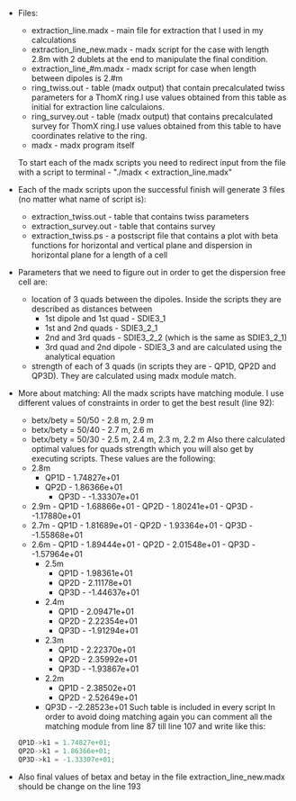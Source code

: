 * Files:
  * extraction_line.madx - main file for extraction that I used in my calculations
  * extraction_line_new.madx - madx script for the case with length 2.8m with 2 dublets at the end
                                  to manipulate the final condition.
  * extraction_line_#m.madx - madx script for case when length between dipoles is 2.#m
  * ring_twiss.out - table (madx output) that contain precalculated twiss parameters for a ThomX ring.I use values obtained from this table as initial for extraction line calculaions.
  * ring_survey.out         - table (madx output) that contains precalculated survey for ThomX ring.I use values obtained from this table to have coordinates relative to the ring.
  * madx - madx program itself

  To start each of the madx scripts you need to redirect input from the file with a script to terminal -  "./madx < extraction_line.madx"

* Each of the madx scripts upon the successful finish will generate 3 files (no matter what name of script is):
  * extraction_twiss.out - table that contains twiss parameters
  * extraction_survey.out - table that contains survey
  * extraction_twiss.ps - a postscript file that contains a plot with beta functions for horizontal and vertical plane and dispersion in horizontal plane for a length of a cell

* Parameters that we need to figure out in order to get the dispersion free cell are:
  * location of 3 quads between the dipoles.
    Inside the scripts they are described as distances between
    * 1st dipole and 1st quad - SDIE3_1
    * 1st and 2nd quads       - SDIE3_2_1
    * 2nd and 3rd quads       - SDIE3_2_2 (which is the same as SDIE3_2_1)
    * 3rd quad and 2nd dipole - SDIE3_3
      and are calculated using the analytical equation
  * strength of each of 3 quads (in scripts they are - QP1D, QP2D and QP3D).
    They are calculated using madx module match.

* More about matching:
  All the madx scripts have matching module. I use different values of constraints in order to get the best result (line 92):
  * betx/bety = 50/50 - 2.8 m, 2.9 m
  * betx/bety = 50/40 - 2.7 m, 2.6 m
  * betx/bety = 50/30 - 2.5 m, 2.4 m, 2.3 m, 2.2 m
  Also there calculated optimal values for quads strength which you will also get by executing scripts. These values are the following:
  * 2.8m
    - QP1D - 1.74827e+01
    - QP2D - 1.86366e+01
		- QP3D - -1.33307e+01
  * 2.9m
		- QP1D - 1.68866e+01
		- QP2D - 1.80241e+01
		- QP3D - -1.17880e+01
  * 2.7m
		- QP1D - 1.81689e+01
		- QP2D - 1.93364e+01
		- QP3D - -1.55868e+01
  * 2.6m
		- QP1D - 1.89444e+01
		- QP2D - 2.01548e+01
		- QP3D - -1.57964e+01
	* 2.5m
		- QP1D - 1.98361e+01
		- QP2D - 2.11178e+01
		- QP3D - -1.44637e+01
	* 2.4m
		- QP1D - 2.09471e+01
		- QP2D - 2.22354e+01
		- QP3D - -1.91294e+01
	* 2.3m
		- QP1D - 2.22370e+01
		- QP2D - 2.35992e+01
		- QP3D - -1.93867e+01
	* 2.2m
		- QP1D - 2.38502e+01
		- QP2D - 2.52649e+01
    - QP3D - -2.28523e+01
  Such table is included in every script
  In order to avoid doing matching again you can comment all the matching module from line 87 till line 107 and write like this:
  ```c++
  QP1D->k1 = 1.74827e+01;
  QP2D->k1 = 1.86366e+01;
  QP3D->k1 = -1.33307e+01;
  ```
  
* Also final values of betax and betay in the file extraction_line_new.madx should be change on the line 193
